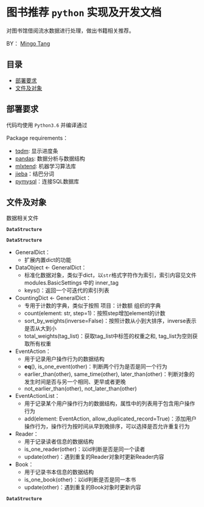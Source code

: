 # 图书推荐 `python` 实现及开发文档

对图书馆借阅流水数据进行处理，做出书籍相关推荐。

BY： [Mingo Tang](mailto:mtang024@163.com)


## 目录

- [部署要求](#running_requirements)
- [文件及对象](#file_and_objects)


## 部署要求<a id='running_requirements'></a>

代码均使用 `Python3.6` 并编译通过

Package requirements：

- [tqdm](https://github.com/tqdm/tqdm): 显示进度条
- [pandas](https://github.com/pandas-dev/pandas): 数据分析与数据结构
- [mlxtend](https://github.com/rasbt/mlxtend): 机器学习算法库
- [jieba](https://github.com/fxsjy/jieba)：结巴分词
- [pymysql](https://github.com/PyMySQL/PyMySQL)：连接SQL数据库


## 文件及对象<a id='file_and_objects'></a>

数据相关文件

**`DataStructure`**



**`DataStructure`**

- GeneralDict：
	- 扩展内置dict的功能
- DataObject <- GeneralDict：
	- 标准化数据对象，类似于dict，以`str`格式字符作为索引，索引内容见文件 modules.BasicSettings 中的 inner_tag
	- keys()：返回一个可迭代的索引列表
- CountingDict <- GeneralDict：
	- 专用于计数的字典，类似于按照 项目：计数额 组织的字典
	- count(element: str, step=1)：按照step增加element的计数
	- sort_by_weights(inverse=False)：按照计数从小到大排序，inverse表示是否从大到小
	- total_weights(tag_list)：获取tag_list中标签的权重之和, tag_list为空则获取所有权重
- EventAction：
	- 用于记录用户操作行为的数据结构
	- __eq__(), is_one_event(other)：判断两个行为是否是同一个行为
	- earlier_than(other), same_time(other), later_than(other)：判断对象的发生时间是否与另一个相同、更早或者更晚
	- not_earlier_than(other), not_later_than(other)
- EventActionList：
	- 用于记录某个用户操作行为的数据结构，属性中的列表用于包含用户操作行为
	- add(element: EventAction, allow_duplicated_record=True)：添加用户操作行为，操作行为按时间从早到晚排序，可以选择是否允许重复行为
- Reader：
	- 用于记录读者信息的数据结构
	- is_one_reader(other)：以id判断是否是同一个读者
	- update(other)：遇到重复的Reader对象时更新Reader内容
- Book：
	- 用于记录书本信息的数据结构
	- is_one_book(other)：以id判断是否是同一本书
	- update(other)：遇到重复的Book对象时更新内容

**`DataStructure`**


